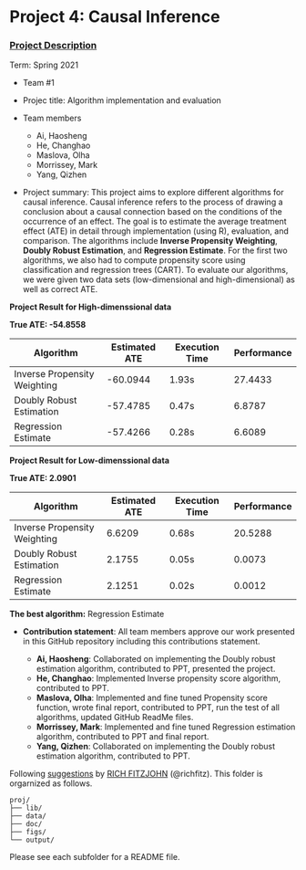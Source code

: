 # Project 4: Causal Inference

### [Project Description](doc/project4_desc.md)

Term: Spring 2021

+ Team #1
+ Projec title: Algorithm implementation and evaluation
+ Team members
	+ Ai, Haosheng
	+ He, Changhao
	+ Maslova, Olha
	+ Morrissey, Mark
	+ Yang, Qizhen
	
+ Project summary: This project aims to explore different algorithms for causal inference. Causal inference refers to the process of drawing a conclusion about a causal connection based on the conditions of the occurrence of an effect. The goal is to estimate the average treatment effect (ATE) in detail through implementation (using R), evaluation, and comparison. The algorithms include **Inverse Propensity Weighting**, **Doubly Robust Estimation**, and **Regression Estimate**. For the first two algorithms, we also had to compute propensity score using classification and regression trees (CART). To evaluate our algorithms, we were given two data sets (low-dimensional and high-dimensional) as well as correct ATE.

**Project Result for High-dimenssional data**

**True ATE: -54.8558**

| Algorithm | Estimated ATE | Execution Time | Performance |
| --------------- | --------------- | --------------- | --------------- |
| Inverse Propensity Weighting | -60.0944 | 1.93s | 27.4433 |
| Doubly Robust Estimation | -57.4785 | 0.47s | 6.8787 |
| Regression Estimate | -57.4266 | 0.28s | 6.6089 |

**Project Result for Low-dimenssional data**

**True ATE: 2.0901**

| Algorithm | Estimated ATE | Execution Time | Performance |
| --------------- | --------------- | --------------- | --------------- |
| Inverse Propensity Weighting | 6.6209 | 0.68s | 20.5288 |
| Doubly Robust Estimation | 2.1755 | 0.05s | 0.0073 |
| Regression Estimate | 2.1251 | 0.02s | 0.0012 |

**The best algorithm:** Regression Estimate
	
+ **Contribution statement**: All team members approve our work presented in this GitHub repository including this contributions statement. 

	+ **Ai, Haosheng**: Collaborated on implementing the Doubly robust estimation algorithm, contributed to PPT, presented the project.  
	+ **He, Changhao**: Implemented Inverse propensity score algorithm, contributed to PPT.
	+ **Maslova, Olha**: Implemented and fine tuned Propensity score function, wrote final report, contributed to PPT, run the test of all algorithms, updated GitHub ReadMe files.
	+ **Morrissey, Mark**: Implemented and fine tuned Regression estimation algorithm, contributed to PPT and final report. 
	+ **Yang, Qizhen**: Collaborated on implementing the Doubly robust estimation algorithm, contributed to PPT.


Following [suggestions](http://nicercode.github.io/blog/2013-04-05-projects/) by [RICH FITZJOHN](http://nicercode.github.io/about/#Team) (@richfitz). This folder is orgarnized as follows.

```
proj/
├── lib/
├── data/
├── doc/
├── figs/
└── output/
```

Please see each subfolder for a README file.
